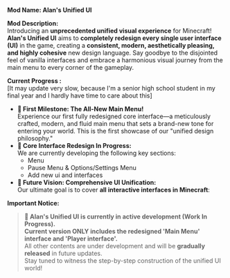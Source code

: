 **Mod Name: Alan's Unified UI**

**Mod Description:**  
Introducing an **unprecedented unified visual experience** for Minecraft! **Alan's Unified UI** aims to **completely redesign every single user interface (UI)** in the game, creating a **consistent, modern, aesthetically pleasing, and highly cohesive** new design language. Say goodbye to the disjointed feel of vanilla interfaces and embrace a harmonious visual journey from the main menu to every corner of the gameplay.

**Current Progress :**  
[It may update very slow, because I'm a senior high school student in my final year and I hardly have time to care about this]
*   **🎉 First Milestone: The All-New Main Menu!**  
    Experience our first fully redesigned core interface—a meticulously crafted, modern, and fluid main menu that sets a brand-new tone for entering your world. This is the first showcase of our "unified design philosophy."
*   **🚧 Core Interface Redesign In Progress:**  
    We are currently developing the following key sections:
    *   Menu
    *   Pause Menu & Options/Settings Menu
    *   Add new ui and interfaces
*   **🔮 Future Vision: Comprehensive UI Unification:**  
    Our ultimate goal is to cover **all interactive interfaces in Minecraft**:

**Important Notice:**  
> **📢 Alan's Unified UI is currently in active development (Work In Progress).**  
> **Current version ONLY includes the redesigned 'Main Menu' interface and 'Player interface'.**  
> All other contents are under development and will be **gradually released** in future updates.  
> Stay tuned to witness the step-by-step construction of the unified UI world!

